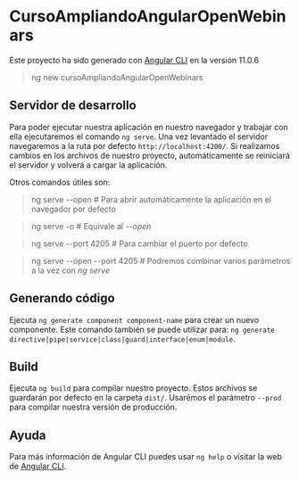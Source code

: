 # CursoAmpliandoAngularOpenWebinars

Este proyecto ha sido generado con [Angular CLI](https://github.com/angular/angular-cli) en la versión 11.0.6

> ng new cursoAmpliandoAngularOpenWebinars

## Servidor de desarrollo

Para poder ejecutar nuestra aplicación en nuestro navegador y trabajar con ella ejecutaremos el comando `ng serve`. Una vez levantado el servidor navegaremos a la ruta por defecto `http://localhost:4200/`. Si realizamos cambios en los archivos de nuestro proyecto, automáticamente se reiniciará el servidor y volverá a cargar la aplicación.

Otros comandos útiles son:

> ng serve --open # Para abrir automáticamente la aplicación en el navegador por defecto

> ng serve -o # Equivale al *--open*

> ng serve --port 4205 # Para cambiar el puerto por defecto

> ng serve --open --port 4205 # Podremos combinar varios parámetros a la vez con *ng serve*

## Generando código

Ejecuta `ng generate component component-name` para crear un nuevo componente. Este comando también se puede utilizar para: `ng generate directive|pipe|service|class|guard|interface|enum|module`.

## Build

Ejecuta `ng build` para compilar nuestro proyecto. Estos archivos se guardarán por defecto en la carpeta `dist/`. Usarémos el parámetro `--prod` para compilar nuestra versión de producción.

## Ayuda

Para más información de Angular CLI puedes usar `ng help` o visitar la web de [Angular CLI](https://angular.io/cli).
